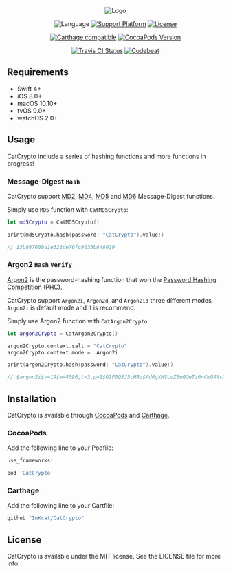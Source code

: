 <p align="center">
	<img src="https://github.com/ImKcat/CatCrypto/raw/master/CatCrypto-Logo.png" alt="Logo">
</p>

<p align="center">
	<img src="https://img.shields.io/badge/Language-swift4-EF5138.svg?style=flat" alt="Language">
	<a href="http://cocoapods.org/pods/CatCrypto"><img src="https://img.shields.io/cocoapods/p/CatCrypto.svg?style=flat" alt="Support Platform"></a>
	<a href="http://cocoapods.org/pods/CatCrypto"><img src="https://img.shields.io/cocoapods/l/CatCrypto.svg?style=flat" alt="License"></a>
</p>

<p align="center">
	<a href="https://github.com/Carthage/Carthage"><img src="https://img.shields.io/badge/Carthage-compatible-4BC51D.svg?style=flat" alt="Carthage compatible"></a>
	<a href="http://cocoapods.org/pods/CatCrypto"><img src="https://img.shields.io/cocoapods/v/CatCrypto.svg?style=flat" alt="CocoaPods Version"></a>
</p>

<p align="center">
	<a href="https://travis-ci.org/ImKcat/CatCrypto"><img src="http://img.shields.io/travis/ImKcat/CatCrypto.svg?style=flat" alt="Travis CI Status"></a>
	<a href="https://codebeat.co/projects/github-com-imkcat-catcrypto-master"><img src="https://codebeat.co/badges/003d39ba-cbd6-4166-ab28-57630fc60f9f" alt="Codebeat"></a>
</p>

## Requirements

- Swift 4+
- iOS 8.0+
- macOS 10.10+
- tvOS 9.0+
- watchOS 2.0+

## Usage

CatCrypto include a series of hashing functions and more functions in progress!

### Message-Digest `Hash`

CatCrypto support [MD2](https://tools.ietf.org/html/rfc1319), [MD4](https://tools.ietf.org/html/rfc1320), [MD5](https://tools.ietf.org/html/rfc1321) and [MD6](http://groups.csail.mit.edu/cis/md6/) Message-Digest functions.

Simply use `MD5` function with `CatMD5Crypto`:

``` swift
let md5Crypto = CatMD5Crypto()

print(md5Crypto.hash(password: "CatCrypto").value!)

// 13b86760bd1e322de76fc9035b848029
```

### Argon2 `Hash` `Verify`

[Argon2](https://github.com/P-H-C/phc-winner-argon2) is the password-hashing function that won the [Password Hashing Competition (PHC)](https://password-hashing.net/).

CatCrypto support `Argon2i`, `Argon2d`, and `Argon2id` three different modes, `Argon2i` is default mode and it is recommend.

Simply use Argon2 function with `CatArgon2Crypto`:

``` swift
let argon2Crypto = CatArgon2Crypto()

argon2Crypto.context.salt = "CatCrypto"
argon2Crypto.context.mode = .Argon2i

print(argon2Crypto.hash(password: "CatCrypto").value!)

// $argon2i$v=19$m=4096,t=3,p=1$Q2F0Q3J5cHRv$Ad6gXMVLvZ3uQOeTi6nCmU4Ns2/nPDfPD5B3yyebv8k
```

## Installation

CatCrypto is available through [CocoaPods](http://cocoapods.org) and [Carthage](https://github.com/Carthage/Carthage).

### CocoaPods

Add the following line to your Podfile:

```ruby
use_frameworks!

pod 'CatCrypto'
```

### Carthage

Add the following line to your Cartfile:

```ruby
github "ImKcat/CatCrypto"
```

## License

CatCrypto is available under the MIT license. See the LICENSE file for more info.
